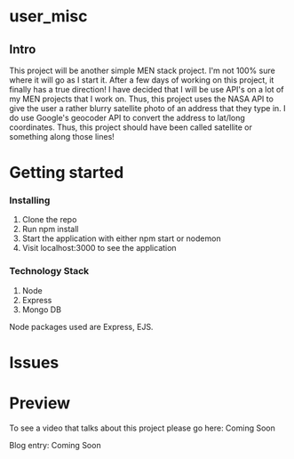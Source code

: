 # user_misc
## Intro

This project will be another simple MEN stack project. I'm not 100% sure where it will go as I start it. After a few days of working on this project, it finally has a true direction! I have decided that I will be use API's on a lot of my MEN projects that I work on. Thus, this project uses the NASA API to give the user a rather blurry satellite photo of an address that they type in. I do use Google's geocoder API to convert the address to lat/long coordinates. Thus, this project should have been called satellite or something along those lines! 

# Getting started
### Installing 

1. Clone the repo
2. Run npm install
3. Start the application with either npm start or nodemon
4. Visit localhost:3000 to see the application

### Technology Stack

1. Node
2. Express
3. Mongo DB

Node packages used are Express, EJS. 

# Issues


# Preview

To see a video that talks about this project please go here: Coming Soon

Blog entry: Coming Soon